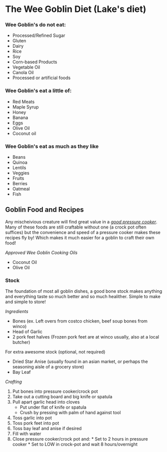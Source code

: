 The Wee Goblin Diet (Lake's diet)
================================

### Wee Goblin's do not eat:

  * Processed/Refined Sugar
  * Gluten
  * Dairy
  * Rice
  * Soy
  * Corn-based Products
  * Vegetable Oil
  * Canola Oil
  * Processed or artificial foods

### Wee Goblin's eat a little of:
  
  * Red Meats
  * Maple Syrup
  * Honey
  * Banana
  * Eggs
  * Olive Oil
  * Coconut oil

### Wee Goblin's eat as much as they like

  * Beans
  * Quinoa
  * Lentils
  * Veggies
  * Fruits
  * Berries
  * Oatmeal
  * Fish

Goblin Food and Recipes
-----------------------

Any mischeivious creature will find great value in a [*good pressure cooker*](https://www.amazon.com/Instant-Pot-IP-DUO60-Multi-Functional-Pressure/dp/B00FLYWNYQ). 
Many of these foods are still craftable without one (a crock pot often suffices) but
the convenience and speed of a pressure cooker makes these recipes fly by! Which
makes it much easier for a goblin to craft their own food!

*Approved Wee Goblin Cooking Oils*
 
 * Coconut Oil
 * Olive Oil

### Stock

The foundation of most all goblin dishes, a good bone stock makes anything and everything taste so much better 
and so much healither. Simple to make and simple to store!

*Ingredients*

 * Bones (ex. Left overs from costco chicken, beef soup bones from winco)
 * Head of Garlic
 * 2 pork feet halves (Frozen pork feet are at winco usually, also at a local butcher)
 
 For extra awesome stock (optional, not required)

 * Dried Star Anise (usually found in an asian market, or perhaps the seasoning aisle of a grocery store)
 * Bay Leaf

*Crafting*

  1. Put bones into pressure cooker/crock pot
  2. Take out a cutting board and big knife or spatula
  3. Pull apart garlic head into cloves
      * Put under flat of knife or spatula
      * Crush by pressing with palm of hand against tool
  4. Toss garlic into pot
  5. Toss pork feet into pot
  6. Toss bay leaf and anise if desired
  7. Fill with water
  8. Close pressure cooker/crock pot and:
    * Set to 2 hours in pressure cooker 
    * Set to LOW in crock-pot and wait 8 hours/overnight

